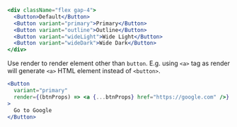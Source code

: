 ```jsx
<div className="flex gap-4">
  <Button>Default</Button>
  <Button variant="primary">Primary</Button>
  <Button variant="outline">Outline</Button>
  <Button variant="wideLight">Wide Light</Button>
  <Button variant="wideDark">Wide Dark</Button>
</div>
```

Use render to render element other than `button`. 
E.g. using `<a>` tag as render will generate `<a>` HTML element instead of `<button>`.

```jsx
<Button
  variant="primary"
  render={(btnProps) => <a {...btnProps} href="https://google.com" />}
>
  Go to Google
</Button>
```
